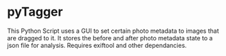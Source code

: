 # pyTagger

This Python Script uses a GUI to set certain photo metadata to images that are dragged to it. It stores the before and after photo metadata state to a json file for analysis. Requires exiftool and other dependancies.